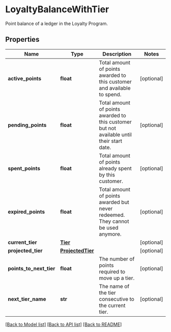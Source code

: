 # LoyaltyBalanceWithTier

Point balance of a ledger in the Loyalty Program.
## Properties
Name | Type | Description | Notes
------------ | ------------- | ------------- | -------------
**active_points** | **float** | Total amount of points awarded to this customer and available to spend. | [optional] 
**pending_points** | **float** | Total amount of points awarded to this customer but not available until their start date. | [optional] 
**spent_points** | **float** | Total amount of points already spent by this customer. | [optional] 
**expired_points** | **float** | Total amount of points awarded but never redeemed. They cannot be used anymore. | [optional] 
**current_tier** | [**Tier**](Tier.md) |  | [optional] 
**projected_tier** | [**ProjectedTier**](ProjectedTier.md) |  | [optional] 
**points_to_next_tier** | **float** | The number of points required to move up a tier. | [optional] 
**next_tier_name** | **str** | The name of the tier consecutive to the current tier. | [optional] 

[[Back to Model list]](../README.md#documentation-for-models) [[Back to API list]](../README.md#documentation-for-api-endpoints) [[Back to README]](../README.md)


